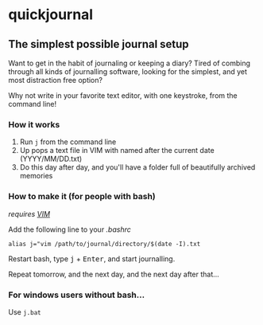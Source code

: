 # quickjournal
## The simplest possible journal setup

Want to get in the habit of journaling or keeping a diary? Tired of combing through all kinds of journalling software, looking for the simplest, and yet most distraction free option?

Why not write in your favorite text editor, with one keystroke, from the command line!

### How it works

1. Run `j` from the command line
2. Up pops a text file in VIM with named after the current date (YYYY/MM/DD.txt)
3. Do this day after day, and you'll have a folder full of beautifully archived memories

### How to make it (for people with bash)

*requires [VIM](http://github.com/vim/vim)*

Add the following line to your *.bashrc*

`alias j="vim /path/to/journal/directory/$(date -I).txt`

Restart bash, type <kbd>j</kbd> + <kbd>Enter</kbd>, and start journalling.

Repeat tomorrow, and the next day, and the next day after that...

### For windows users without bash...

Use `j.bat`
